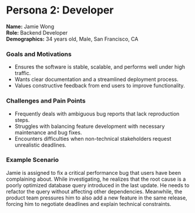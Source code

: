 # Persona 2: Developer #

**Name:** Jamie Wong  
**Role:** Backend Developer  
**Demographics:** 34 years old, Male, San Francisco, CA  

### Goals and Motivations ###
- Ensures the software is stable, scalable, and performs well under high traffic.
- Wants clear documentation and a streamlined deployment process.
- Values constructive feedback from end users to improve functionality.

### Challenges and Pain Points ###
- Frequently deals with ambiguous bug reports that lack reproduction steps.
- Struggles with balancing feature development with necessary maintenance and bug fixes.
- Encounters difficulties when non-technical stakeholders request unrealistic deadlines.

### Example Scenario ###
Jamie is assigned to fix a critical performance bug that users have been complaining about. While investigating, he realizes that the root cause is a poorly optimized database query introduced in the last update. He needs to refactor the query without affecting other dependencies. Meanwhile, the product team pressures him to also add a new feature in the same release, forcing him to negotiate deadlines and explain technical constraints.
